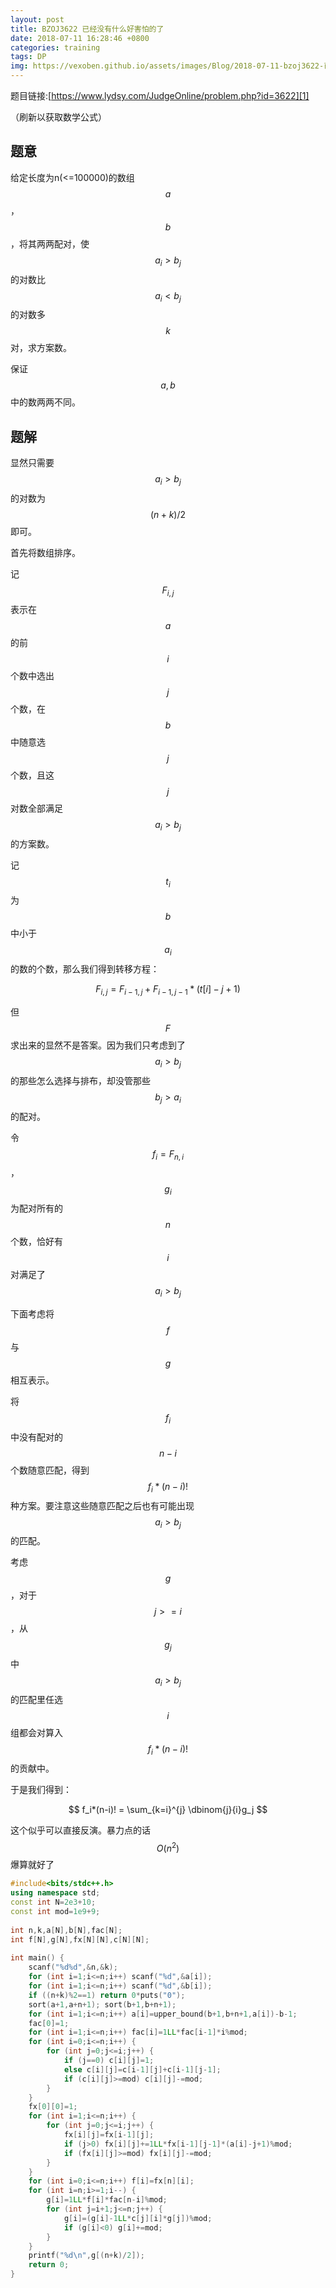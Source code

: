 ```yaml
---
layout: post
title: BZOJ3622 已经没有什么好害怕的了
date: 2018-07-11 16:28:46 +0800
categories: training
tags: DP
img: https://vexoben.github.io/assets/images/Blog/2018-07-11-bzoj3622-已经没有什么好害怕的了.JPG
---
```


题目链接:[https://www.lydsy.com/JudgeOnline/problem.php?id=3622][1]

（刷新以获取数学公式）

## **题意**

给定长度为n(<=100000)的数组$$a$$，$$b$$，将其两两配对，使$$a_i>b_j$$的对数比$$a_i<b_j$$的对数多$$k$$对，求方案数。

保证$$a,b$$中的数两两不同。

## **题解**

显然只需要$$a_i>b_j$$的对数为$$(n+k)/2$$即可。

首先将数组排序。

记$$F_{i,j}$$表示在$$a$$的前$$i$$个数中选出$$j$$个数，在$$b$$中随意选$$j$$个数，且这$$j$$对数全部满足$$a_i>b_j$$的方案数。

记$$t_i$$为$$b$$中小于$$a_i$$的数的个数，那么我们得到转移方程：

$$ F_{i,j}=F_{i-1,j}+F_{i-1,j-1}*(t[i]-j+1) $$

但$$F$$求出来的显然不是答案。因为我们只考虑到了$$a_i>b_j$$的那些怎么选择与排布，却没管那些$$b_j>a_i$$的配对。

令$$f_i=F_{n,i}$$，$$g_i$$为配对所有的$$n$$个数，恰好有$$i$$对满足了$$a_i>b_j$$

下面考虑将$$f$$与$$g$$相互表示。

将$$f_i$$中没有配对的$$n-i$$个数随意匹配，得到$$f_i*(n-i)!$$种方案。要注意这些随意匹配之后也有可能出现$$a_i>b_j$$的匹配。

考虑$$g$$，对于$$j>=i$$，从$$g_j$$中$$a_i>b_j$$的匹配里任选$$i$$组都会对算入$$f_i*(n-i)!$$的贡献中。

于是我们得到：

$$ f_i*(n-i)! = \sum_{k=i}^{j} \dbinom{j}{i}g_j $$

这个似乎可以直接反演。暴力点的话$$O(n^2)$$爆算就好了

```cpp
#include<bits/stdc++.h>
using namespace std;
const int N=2e3+10;
const int mod=1e9+9;
 
int n,k,a[N],b[N],fac[N];
int f[N],g[N],fx[N][N],c[N][N];
 
int main() {
	scanf("%d%d",&n,&k);
	for (int i=1;i<=n;i++) scanf("%d",&a[i]);
	for (int i=1;i<=n;i++) scanf("%d",&b[i]);
	if ((n+k)%2==1) return 0*puts("0");
	sort(a+1,a+n+1); sort(b+1,b+n+1);
	for (int i=1;i<=n;i++) a[i]=upper_bound(b+1,b+n+1,a[i])-b-1;
	fac[0]=1;
	for (int i=1;i<=n;i++) fac[i]=1LL*fac[i-1]*i%mod;
	for (int i=0;i<=n;i++) {
		for (int j=0;j<=i;j++) {
			if (j==0) c[i][j]=1;
			else c[i][j]=c[i-1][j]+c[i-1][j-1];
			if (c[i][j]>=mod) c[i][j]-=mod;
		}
	}
	fx[0][0]=1;
	for (int i=1;i<=n;i++) {
		for (int j=0;j<=i;j++) {
			fx[i][j]=fx[i-1][j];
			if (j>0) fx[i][j]+=1LL*fx[i-1][j-1]*(a[i]-j+1)%mod;
			if (fx[i][j]>=mod) fx[i][j]-=mod;
		}
	}
	for (int i=0;i<=n;i++) f[i]=fx[n][i];
	for (int i=n;i>=1;i--) {
		g[i]=1LL*f[i]*fac[n-i]%mod;
		for (int j=i+1;j<=n;j++) {
			g[i]=(g[i]-1LL*c[j][i]*g[j])%mod;
			if (g[i]<0) g[i]+=mod;
		}
	}
	printf("%d\n",g[(n+k)/2]);
	return 0;
}
```

[1]:https://www.lydsy.com/JudgeOnline/problem.php?id=3622